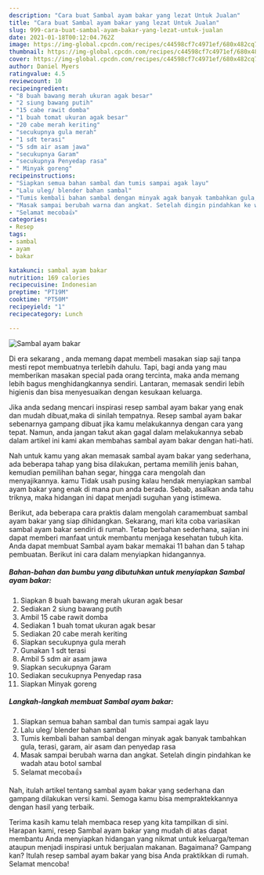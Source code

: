 ```yaml
---
description: "Cara buat Sambal ayam bakar yang lezat Untuk Jualan"
title: "Cara buat Sambal ayam bakar yang lezat Untuk Jualan"
slug: 999-cara-buat-sambal-ayam-bakar-yang-lezat-untuk-jualan
date: 2021-01-18T00:12:04.762Z
image: https://img-global.cpcdn.com/recipes/c44598cf7c4971ef/680x482cq70/sambal-ayam-bakar-foto-resep-utama.jpg
thumbnail: https://img-global.cpcdn.com/recipes/c44598cf7c4971ef/680x482cq70/sambal-ayam-bakar-foto-resep-utama.jpg
cover: https://img-global.cpcdn.com/recipes/c44598cf7c4971ef/680x482cq70/sambal-ayam-bakar-foto-resep-utama.jpg
author: Daniel Myers
ratingvalue: 4.5
reviewcount: 10
recipeingredient:
- "8 buah bawang merah ukuran agak besar"
- "2 siung bawang putih"
- "15 cabe rawit domba"
- "1 buah tomat ukuran agak besar"
- "20 cabe merah keriting"
- "secukupnya gula merah"
- "1 sdt terasi"
- "5 sdm air asam jawa"
- "secukupnya Garam"
- "secukupnya Penyedap rasa"
- " Minyak goreng"
recipeinstructions:
- "Siapkan semua bahan sambal dan tumis sampai agak layu"
- "Lalu uleg/ blender bahan sambal"
- "Tumis kembali bahan sambal dengan minyak agak banyak tambahkan gula, terasi, garam, air asam dan penyedap rasa"
- "Masak sampai berubah warna dan angkat. Setelah dingin pindahkan ke wadah atau botol sambal"
- "Selamat mecoba👍"
categories:
- Resep
tags:
- sambal
- ayam
- bakar

katakunci: sambal ayam bakar 
nutrition: 169 calories
recipecuisine: Indonesian
preptime: "PT19M"
cooktime: "PT50M"
recipeyield: "1"
recipecategory: Lunch

---
```



![Sambal ayam bakar](https://img-global.cpcdn.com/recipes/c44598cf7c4971ef/680x482cq70/sambal-ayam-bakar-foto-resep-utama.jpg)

Di era  sekarang , anda memang dapat membeli masakan siap saji tanpa mesti repot membuatnya terlebih dahulu. Tapi, bagi anda yang mau memberikan masakan special pada orang tercinta, maka anda memang lebih bagus menghidangkannya sendiri. Lantaran, memasak sendiri lebih higienis dan bisa menyesuaikan dengan kesukaan keluarga.

Jika anda sedang mencari inspirasi resep sambal ayam bakar yang enak dan mudah dibuat,maka di sinilah tempatnya. Resep sambal ayam bakar  sebenarnya gampang dibuat jika kamu melakukannya dengan cara yang tepat. Namun, anda jangan takut akan gagal dalam melakukannya 
sebab dalam artikel ini kami akan membahas sambal ayam bakar dengan hati-hati.  



Nah untuk kamu yang akan memasak sambal ayam bakar yang sederhana, ada beberapa tahap yang bisa dilakukan, pertama memilih jenis bahan, kemudian pemilihan bahan segar, hingga cara mengolah dan menyajikannya. kamu Tidak usah pusing kalau hendak menyiapkan sambal ayam bakar yang enak di mana pun anda berada. Sebab, asalkan anda  tahu triknya, maka hidangan ini dapat menjadi suguhan yang istimewa.

Berikut, ada beberapa cara praktis  dalam mengolah caramembuat sambal ayam bakar yang siap dihidangkan. Sekarang, mari kita coba variasikan sambal ayam bakar sendiri di rumah. Tetap berbahan sederhana, sajian ini dapat memberi manfaat untuk membantu menjaga kesehatan tubuh kita. Anda dapat membuat Sambal ayam bakar memakai 11 bahan dan 5 tahap pembuatan. Berikut ini cara dalam menyiapkan hidangannya.

<!--inarticleads1-->

##### Bahan-bahan dan bumbu yang dibutuhkan untuk menyiapkan Sambal ayam bakar:

1. Siapkan 8 buah bawang merah ukuran agak besar
1. Sediakan 2 siung bawang putih
1. Ambil 15 cabe rawit domba
1. Sediakan 1 buah tomat ukuran agak besar
1. Sediakan 20 cabe merah keriting
1. Siapkan secukupnya gula merah
1. Gunakan 1 sdt terasi
1. Ambil 5 sdm air asam jawa
1. Siapkan secukupnya Garam
1. Sediakan secukupnya Penyedap rasa
1. Siapkan  Minyak goreng




<!--inarticleads2-->

##### Langkah-langkah membuat Sambal ayam bakar:

1. Siapkan semua bahan sambal dan tumis sampai agak layu
1. Lalu uleg/ blender bahan sambal
1. Tumis kembali bahan sambal dengan minyak agak banyak tambahkan gula, terasi, garam, air asam dan penyedap rasa
1. Masak sampai berubah warna dan angkat. Setelah dingin pindahkan ke wadah atau botol sambal
1. Selamat mecoba👍




Nah, itulah artikel tentang  sambal ayam bakar  yang sederhana dan gampang dilakukan versi kami. Semoga kamu bisa mempraktekkannya dengan hasil yang terbaik. 

Terima kasih kamu telah membaca resep yang kita tampilkan di sini. Harapan kami, resep  Sambal ayam bakar yang mudah di atas dapat membantu Anda menyiapkan hidangan yang nikmat untuk keluarga/teman ataupun menjadi inspirasi untuk berjualan makanan. Bagaimana? Gampang kan? Itulah resep sambal ayam bakar yang bisa Anda praktikkan di rumah. Selamat mencoba!

